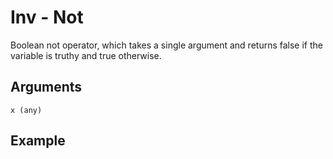 # Inv - Not

Boolean not operator, which takes a single argument and returns false if the variable is truthy and true otherwise.

## Arguments

```x (any)```

## Example
<editor :code="`
Not Example
by Milo Jacobs\n
whe inv 0. pri hi..
`"
:code-wordier="`
Not Example
by Milo Jacobs\n
When you invert zero, print hi!
`" output-method='console'></editor>